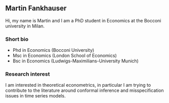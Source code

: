 ## Martin Fankhauser

Hi, my name is Martin and I am a PhD student in Economics at the Bocconi university in Milan.

### Short bio

- Phd in Economics (Bocconi University)
- Msc in Economics (London School of Economics)
- Bsc in Economics (Ludwigs-Maximilians-University Munich)

### Research interest

I am interested in theoretical econometrics, in particular I am trying to contribute to the literature around conformal inference and misspecification issues in time series models.



